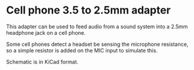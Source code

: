 Cell phone 3.5 to 2.5mm adapter
===============================

This adapter can be used to feed audio from a sound system into a 2.5mm headphone jack
on a cell phone.  

Some cell phones detect a headset be sensing the microphone resistance, so a 
simple resistor is added on the MIC input to simulate this.

Schematic is in KiCad format.


